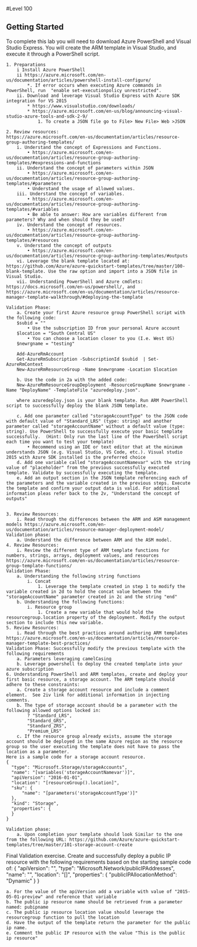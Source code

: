 #Level 100
## Getting Started ##
To complete this lab you will need to download Azure PowerShell and Visual Studio Express. You will create the ARM template in Visual Studio, and execute it through a PowerShell script.

	1. Preparations
		i Install Azure PowerShell
		ii https://azure.microsoft.com/en-us/documentation/articles/powershell-install-configure/
			*. If error occurs when executing Azure commands in PowerShell, run  "enable set-executionpolicy unrestricted". 
		ii. Download and leverage Visual Studio Express with Azure SDK integration for VS 2015
			* https://www.visualstudio.com/downloads/
			* https://azure.microsoft.com/en-us/blog/announcing-visual-studio-azure-tools-and-sdk-2-9/
				1. To create a JSON file go to File> New File> Web >JSON

	2. Review resources:
	https://azure.microsoft.com/en-us/documentation/articles/resource-group-authoring-templates/
		i. Understand the concept of Expressions and Functions. 
			• https://azure.microsoft.com/en-us/documentation/articles/resource-group-authoring-templates/#expressions-and-functions
		ii. Understand the concept of parameters within JSON
			• https://azure.microsoft.com/en-us/documentation/articles/resource-group-authoring-templates/#parameters
			• Understand the usage of allowed values. 
		iii. Understand the concept of variables. 
			• https://azure.microsoft.com/en-us/documentation/articles/resource-group-authoring-templates/#variables
			• Be able to answer: How are variables different from parameters? Why and when should they be used?
		iv. Understand the concept of resources. 
			• https://azure.microsoft.com/en-us/documentation/articles/resource-group-authoring-templates/#resources
		v. Understand the concept of outputs
			• https://azure.microsoft.com/en-us/documentation/articles/resource-group-authoring-templates/#outputs
		vi. Leverage the blank template located at: https://github.com/Azure/azure-quickstart-templates/tree/master/100-blank-template. Use the raw option and import into a JSON file in Visual Studio.
		vii. Understanding PowerShell and Azure cmdlets: https://docs.microsoft.com/en-us/powershell/, and https://azure.microsoft.com/en-us/documentation/articles/resource-manager-template-walkthrough/#deploying-the-template
			
	Validation Phase:
		a. Create your first Azure resource group PowerShell script with the following code:
		$subid = ""
			• Use the subscription ID from your personal Azure account
		$location = "South Central US"
			• You can choose a location closer to you (I.e. West US)
		$newrgname = "testing"
		
		Add-AzureRmAccount
		Get-AzureRmSubscription -SubscriptionId $subid  | Set-AzureRmContext
		New-AzureRmResourceGroup -Name $newrgname -Location $location
		
		b. Use the code in 2a with the added code:
		New-AzureRmResourceGroupDeployment -ResourceGroupName $newrgname -Name "DeployName" -TemplateFile "azuredeploy.json".

		where azuredeploy.json is your blank template. Run ARM PowerShell script to successfully deploy the blank JSON template.
		
		c. Add one parameter called "storageAccountType" to the JSON code with default value of "Standard_LRS" (type: string) and another parameter called "storageAccountName" without a default value (type: string). Use PowerShell to successfully execute your basic template successfully.  (Hint: Only run the last line of the PowerShell script each time you want to test your template)
			• Recommend using an IDE or text editor that at the minimum understands JSON (e.g. Visual Studio, VS Code, etc.). Visual studio 2015 with Azure SDK installed is the preferred choice 
		d. Add one variable called "storageAccountNamevar" with the string value of "placeholder" from the previous successfully executed template. Validate by successfully executing the template. 
		e. Add an output section in the JSON template referencing each of the parameters and the variable created in the previous steps. Execute the template and confirm your output data is valid. For additional information pleas refer back to the 2v, "Understand the concept of outputs"
		
		
	3. Review Resources:
		i. Read through the differences between the ARM and ASM management models https://azure.microsoft.com/en-us/documentation/articles/resource-manager-deployment-model/
	Validation phase: 
		a. Understand the difference between ARM and the ASM model. 
	4. Review Resources:
		i. Review the different type of ARM template functions for numbers, strings, arrays, deployment values, and resources https://azure.microsoft.com/en-us/documentation/articles/resource-group-template-functions/
	Validation Phase: 
		a. Understanding the following string functions
			i. Concat
				1. Leverage the template created in step 1 to modify the variable created in 2d to hold the concat value between the "storageAccountName" parameter created in 2c and the string "end"
		b. Understanding the following functions:
			i. Resource group
				1. Create a new variable that would hold the resourcegroup.location property of the deployment. Modify the output section to include this new variable. 
	5. Review Resources:
		i. Read through the best practices around authoring ARM templates https://azure.microsoft.com/en-us/documentation/articles/resource-manager-template-best-practices/
	Validation Phase: Successfully modify the previous template with the following requirements
		a. Parameters leveraging camelCasing
		b. Leverage powershell to deploy the created template into your azure subscription
	6. Understanding PowerShell and ARM templates, create and deploy your first basic resource, a storage account. The ARM template should adhere to these constraints:
		a. Create a storage account resource and include a comment element.  See 2iv link for additional information in injecting comments.
		b. The type of storage account should be a parameter with the following allowed options locked in:
			? "Standard_LRS",
			"Standard_GRS",
			"Standard_ZRS",
			"Premium_LRS"
		c. If the resource group already exists, assume the storage account should be deployed in the same Azure region as the resource group so the user executing the template does not have to pass the location as a parameter.
	Here is a sample code for a storage account resource.
	{
	  "type": "Microsoft.Storage/storageAccounts",
	  "name": "[variables('storageAccountNamevar')]",
	  "apiVersion": "2016-01-01",
	  "location": "[resourceGroup().location]",
	  "sku": {
		  "name": "[parameters('storageAccountType')]"
	  },
	  "kind": "Storage", 
	  "properties": {
	  }
	}
	
	Validation phase:
		a. Upon completion your template should look Similar to the one from the following URL: https://github.com/Azure/azure-quickstart-templates/tree/master/101-storage-account-create
	
	
Final Validation exercise. 
Create and successfully deploy a public IP resource with the following requirements based on the starting sample code of:
{
      "apiVersion": "",
      "type": "Microsoft.Network/publicIPAddresses",
      "name": "",
      "location": "[]",
      "properties": {
        "publicIPAllocationMethod": "Dynamic"
      }
    }

	a. For the value of the apiVersion add a variable with value of "2015-05-01-preview" and reference that variable 
	b. The public ip resource name should be retrieved from a parameter named: pubipname
	c. The public ip resource location value should leverage the resourcegroup function to pull the location
	d. Have the output of the template return the parameter for the public ip name. 
	e. Comment the public IP resource with the value "This is the public ip resource" 

